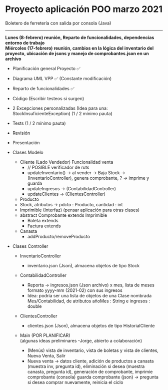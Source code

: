 # Proyecto aplicación POO marzo 2021  

Boletero de ferretería con salida por consola (Java)  

---

**Lunes (8-febrero) reunión, Reparto de funcionalidades, dependencias entorno de trabajo**  
**Miércoles (17-febrero) reunión, cambios en la lógica del inventario del proyecto, ubicación de jsons y manejo de comprobantes.json en un archivo**

- Planificación general Proyecto ✅
- Diagrama UML VPP ✅ (Constante modificación)
- Reparto de funcionalidades ✅
- Código (Escribir testeos si surgen)
- 2 Excepciones personalizadas (Idea para una: StockInsuficienteException) (1 / 2 mínimo pauta)
- Tests (1 / 2 mínimo pauta)
- Revisión
- Presentación

- Clases Modelo
    - Cliente (Lado Vendedor) Funcionalidad venta  
        - // POSIBLE verificador de ruts  
        - updateInventario() -> al vender -> Baja Stock -> (InventarioController), genera comprobante, ? -> imprime y guarda  
        - updateIngresos -> (ContabilidadController)  
        - updateClientes -> (ClientesController)
    - Producto  
    - Stock, atributos -> pdcto : Producto, cantidad : int
    - Imprimible (Interfaz) (pensar aplicación para otras clases)  
    - abstract Comprobante extends Imprimible  
        - Boleta extends  
        - Factura extends  
    - Canasta  
        - addProducto/removeProducto  


- Clases Controller
    - InventarioController  
        - inventario.json (Json), almacena objetos de tipo Stock  

    - ContabilidadController  
        - Reporta -> ingresos.json (Json archivo) x mes, lista de meses formato yyyy-mm (2021-02) con sus ingresos  
        - Idea: podría ser una lista de objetos de una Clase nombrada  Mes/Contabilidad, de atributos añoMes : String e ingresos : double  

    - ClientesController  
        - clientes.json (Json), almacena objetos de tipo HistorialCliente

    - Main (POR PLANIFICAR)  
        (algunas ideas preliminares -Jorge, abierto a colaboración)  
        - (Menús) vista de inventario, vista de boletas y vista de clientes, Nueva Venta, Salir
        - Nueva venta -> datos cliente, adición de productos a canasta (muestra inv, pregunta id), eliminación si desea (muestra canasta, pregunta id), generación de comprobante, imprimie comprobante (consola) guarda comprobante (json) ->  pregunta si desea comprar nuevamente, reinicia el ciclo


